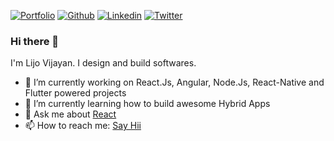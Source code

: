 [![Portfolio](https://img.shields.io/badge/-Portfolio-red?style=flat&logo=appveyor&logoColor=white)](https://lijovijayan.dev/)
[![Github](https://img.shields.io/badge/-Github-000?style=flat&logo=Github&logoColor=white)](https://github.com/lijovijayan)
[![Linkedin](https://img.shields.io/badge/-LinkedIn-blue?style=flat&logo=Linkedin&logoColor=white)](https://www.linkedin.com/in/lijovijayan/)
[![Twitter](https://img.shields.io/twitter/url?style=social&url=https%3A%2F%2Ftwitter.com%2Flijovijayan00)](https://twitter.com/lijovijayan00)

### Hi there 👋
I'm Lijo Vijayan. I design and build softwares.
<!-- at [Blue Ripples Technologies](http://blueripples.com) in Trivandrum, IN -->
- 🔭 I’m currently working on React.Js, Angular, Node.Js, React-Native and Flutter powered projects
- 🌱 I’m currently learning how to build awesome Hybrid Apps
- 💬 Ask me about [React](https://reactjs.org)
- 📫 How to reach me: [Say Hii](https://www.linkedin.com/in/lijovijayan)

<!--
**lijovijayan/lijovijayan** is a ✨ _special_ ✨ repository because its `README.md` (this file) appears on your GitHub profile.

Here are some ideas to get you started:

- 🔭 I’m currently working on ...
- 🌱 I’m currently learning ...
- 👯 I’m looking to collaborate on ...
- 🤔 I’m looking for help with ...
- 💬 Ask me about ...
- 📫 How to reach me: ...
- 😄 Pronouns: ...
- ⚡ Fun fact: ...
-->
